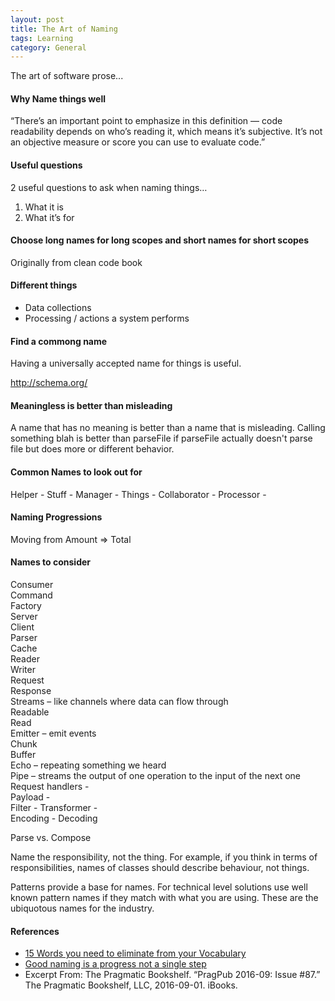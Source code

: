 ```yaml
---  
layout: post  
title: The Art of Naming
tags: Learning  
category: General  
---  
```


The art of software prose...

#### Why Name things well

“There’s an important point to emphasize in this definition — code readability depends on who’s reading it, which means it’s subjective. It’s not an objective measure or score you can use to evaluate code.”

#### Useful questions

2 useful questions to ask when naming things…
 
1) What it is  
2) What it’s for  

#### Choose long names for long scopes and short names for short scopes

Originally from clean code book

#### Different things

- Data collections
- Processing / actions a system performs

#### Find a commong name

Having a universally accepted name for things is useful.

http://schema.org/

#### Meaningless is better than misleading

A name that has no meaning is better than a name that is misleading. Calling something blah is better than parseFile if parseFile actually doesn't parse file but does more or different behavior.

#### Common Names to look out for ####

Helper - 
Stuff -
Manager - 
Things - 
Collaborator - 
Processor -

#### Naming Progressions

Moving from Amount => Total

#### Names to consider ####

Consumer  
Command  
Factory  
Server  
Client  
Parser  
Cache  
Reader  
Writer  
Request  
Response  
Streams – like channels where data can flow through  
Readable  
Read  
Emitter – emit events  
Chunk  
Buffer  
Echo – repeating something we heard  
Pipe – streams the output of one operation to the input of the next one  
Request handlers -  
Payload -  
Filter - 
Transformer -  
Encoding - Decoding

Parse vs. Compose

Name the responsibility, not the thing. For example, if you think in terms of responsibilities, names of classes should describe behaviour, not things.

Patterns provide a base for names. For technical level solutions use well known pattern names if they match with what you are using. These are the ubiquotous names for the industry.


#### References ####

- [15 Words you need to eliminate from your Vocabulary](http://time.com/3851004/bad-vocabulary-eliminate/)  
- [Good naming is a progress not a single step](http://arlobelshee.com/good-naming-is-a-process-not-a-single-step)  
- Excerpt From: The Pragmatic Bookshelf. “PragPub 2016-09: Issue #87.” The Pragmatic Bookshelf, LLC, 2016-09-01. iBooks.  
